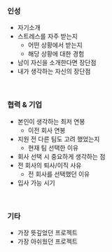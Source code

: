### 인성

- 자기소개
- 스트레스를 자주 받는지
    - 어떤 상황에서 받는지
    - 해당 상황에 대한 경험
- 남이 자신을 소개한다면 장단점
- 내가 생각하는 자신의 장단점

<br/>

### 협력 & 기업

- 본인이 생각하는 최저 연봉
    - 이전 회사 연봉
- 지원 전 다른 팀도 고려 했었는지
    - 현재 팀 선택한 이유
- 회사 선택 시 중요하게 생각하는 점
- 전 회사의 퇴사/이직 사유
    - 전 회사를 선택했던 이유
- 입사 가능 시기

<br/>

### 기타

- 가장 뜻깊었던 프로젝트
- 가장 아쉬웠던 프로젝트
